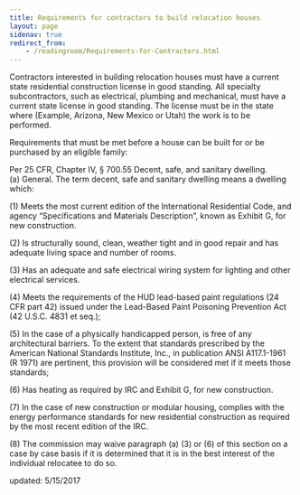 ```yaml
---
title: Requirements for contractors to build relocation houses
layout: page
sidenav: true
redirect_from:
    - /readingroom/Requirements-for-Contractors.html
---
```


Contractors interested in building relocation houses must have a current state residential construction license in good standing. All specialty subcontractors, such as electrical, plumbing and mechanical, must have a current state license in good standing. The license must be in the state where (Example, Arizona, New Mexico or Utah) the work is to be performed.

Requirements that must be met before a house can be built for or be purchased by an eligible family:

Per 25 CFR, Chapter IV, § 700.55 Decent, safe, and sanitary dwelling.  
(a) General. The term decent, safe and sanitary dwelling means a dwelling which:

(1) Meets the most current edition of the International Residential Code, and agency “Specifications and Materials Description”, known as Exhibit G, for new construction.

(2) Is structurally sound, clean, weather tight and in good repair and has adequate living space and number of rooms.

(3) Has an adequate and safe electrical wiring system for lighting and other electrical services.

(4) Meets the requirements of the HUD lead-based paint regulations (24 CFR part 42) issued under the Lead-Based Paint Poisoning Prevention Act (42 U.S.C. 4831 et seq.);

(5) In the case of a physically handicapped person, is free of any architectural barriers. To the extent that standards prescribed by the American National Standards Institute, Inc., in publication ANSI A117.1-1961 (R 1971) are pertinent, this provision will be considered met if it meets those standards;

(6) Has heating as required by IRC and Exhibit G, for new construction.

(7) In the case of new construction or modular housing, complies with the energy performance standards for new residential construction as required by the most recent edition of the IRC.

(8) The commission may waive paragraph (a) (3) or (6) of this section on a case by case basis if it is determined that it is in the best interest of the individual relocatee to do so.

updated: 5/15/2017
